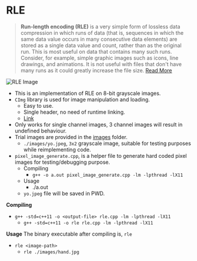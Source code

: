 # RLE
> __Run-length encoding (RLE)__ is a very simple form of lossless data compression in which runs of data (that is, sequences in which the same data value occurs in many consecutive data elements) are stored as a single data value and count, rather than as the original run. This is most useful on data that contains many such runs. Consider, for example, simple graphic images such as icons, line drawings, and animations. It is not useful with files that don't have many runs as it could greatly increase the file size.
[Read More](https://en.wikipedia.org/wiki/Run-length_encoding)

![RLE Image](https://i.imgur.com/hIJy7Kj.png)

* This is an implementation of RLE on 8-bit grayscale images.
* `CImg` library is used for image manipulation and loading.
    * Easy to use.
    * Single header, no need of runtime linking.
    * [Link](http://cimg.eu/)
* Only works for single channel images, 3 channel images will result in undefined behaviour.
* Trial images are provided in the [images](https://github.com/rishabhc32/everyday-stuff/tree/master/cpp/RLE/images) folder.
    * `./images/yo.jpeg`, `3x2` grayscale image, suitable for testing purposes while reimplementing code.
* `pixel_image_generate.cpp`, is a helper file to generate hard coded pixel images for testing/debugging purpose.
    * Compiling 
        * `g++ -o a.out pixel_image_generate.cpp -lm -lpthread -lX11`
    * Usage
        * ./a.out
    * `yo.jpeg` file will be saved in PWD.
    
__Compiling__
* `g++ -std=c++11 -o <output-file> rle.cpp -lm -lpthread -lX11`
    * `g++ -std=c++11 -o rle rle.cpp -lm -lpthread -lX11`

__Usage__
The binary executable after compiling is, `rle`
* `rle <image-path>` 
    * `rle ./images/hand.jpg`
